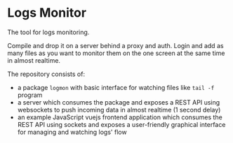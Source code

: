 # Logs Monitor

The tool for logs monitoring. 

Compile and drop it on a server behind a proxy and auth. Login and add as many files as you want to monitor them on the one screen at the same time in almost realtime.

The repository consists of:

* a package `logmon` with basic interface for watching files like `tail -f` program
* a server which consumes the package and exposes a REST API using websockets to push incoming data in almost realtime (1 second delay)
* an example JavaScript vuejs frontend application which consumes the REST API using sockets and exposes a user-friendly graphical interface for managing and watching logs' flow

